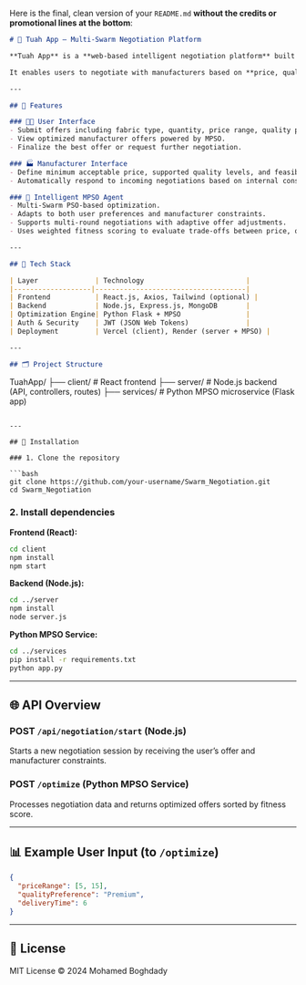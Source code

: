 Here is the final, clean version of your `README.md` **without the credits or promotional lines at the bottom**:

```markdown
# 🧠 Tuah App – Multi-Swarm Negotiation Platform

**Tuah App** is a **web-based intelligent negotiation platform** built using the **MERN stack** (MongoDB, Express.js, React.js, Node.js) and integrated with a **Python-based Multi-Swarm Particle Swarm Optimization (MPSO)** engine.

It enables users to negotiate with manufacturers based on **price, quality, and delivery time**. The MPSO agent dynamically adjusts offers over multiple rounds to achieve optimal agreements.

---

## 📌 Features

### 🧑‍💼 User Interface
- Submit offers including fabric type, quantity, price range, quality preference, and delivery deadline.
- View optimized manufacturer offers powered by MPSO.
- Finalize the best offer or request further negotiation.

### 🏭 Manufacturer Interface
- Define minimum acceptable price, supported quality levels, and feasible delivery times.
- Automatically respond to incoming negotiations based on internal constraints.

### 🤖 Intelligent MPSO Agent
- Multi-Swarm PSO-based optimization.
- Adapts to both user preferences and manufacturer constraints.
- Supports multi-round negotiations with adaptive offer adjustments.
- Uses weighted fitness scoring to evaluate trade-offs between price, quality, and delivery.

---

## 🧱 Tech Stack

| Layer              | Technology                         |
|-------------------|-------------------------------------|
| Frontend           | React.js, Axios, Tailwind (optional) |
| Backend            | Node.js, Express.js, MongoDB       |
| Optimization Engine| Python Flask + MPSO                |
| Auth & Security    | JWT (JSON Web Tokens)              |
| Deployment         | Vercel (client), Render (server + MPSO) |

---

## 🗂 Project Structure

```
TuahApp/
├── client/              # React frontend
├── server/              # Node.js backend (API, controllers, routes)
├── services/            # Python MPSO microservice (Flask app)
```

---

## 🚀 Installation

### 1. Clone the repository

```bash
git clone https://github.com/your-username/Swarm_Negotiation.git
cd Swarm_Negotiation
```

### 2. Install dependencies

**Frontend (React):**
```bash
cd client
npm install
npm start
```

**Backend (Node.js):**
```bash
cd ../server
npm install
node server.js
```

**Python MPSO Service:**
```bash
cd ../services
pip install -r requirements.txt
python app.py
```

---

## 🌐 API Overview

### POST `/api/negotiation/start` (Node.js)
Starts a new negotiation session by receiving the user’s offer and manufacturer constraints.

### POST `/optimize` (Python MPSO Service)
Processes negotiation data and returns optimized offers sorted by fitness score.

---

## 📊 Example User Input (to `/optimize`)

```json
{
  "priceRange": [5, 15],
  "qualityPreference": "Premium",
  "deliveryTime": 6
}
```

---

## 📘 License

MIT License © 2024 Mohamed Boghdady
```

